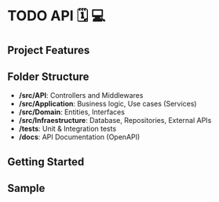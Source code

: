 # TODO API 🗓 💻

## Project Features

## Folder Structure

-   **/src/API**: Controllers and Middlewares
-   **/src/Application**: Business logic, Use cases (Services)
-   **/src/Domain**: Entities, Interfaces
-   **/src/Infraestructure**: Database, Repositories, External APIs
-   **/tests**: Unit & Integration tests
-   **/docs**: API Documentation (OpenAPI)

## Getting Started

## Sample
